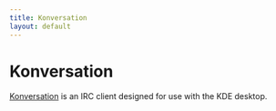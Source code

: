 ```yaml
---
title: Konversation
layout: default
---
```


# Konversation
[Konversation](https://konversation.kde.org/) is an IRC client designed for use with the KDE desktop.
